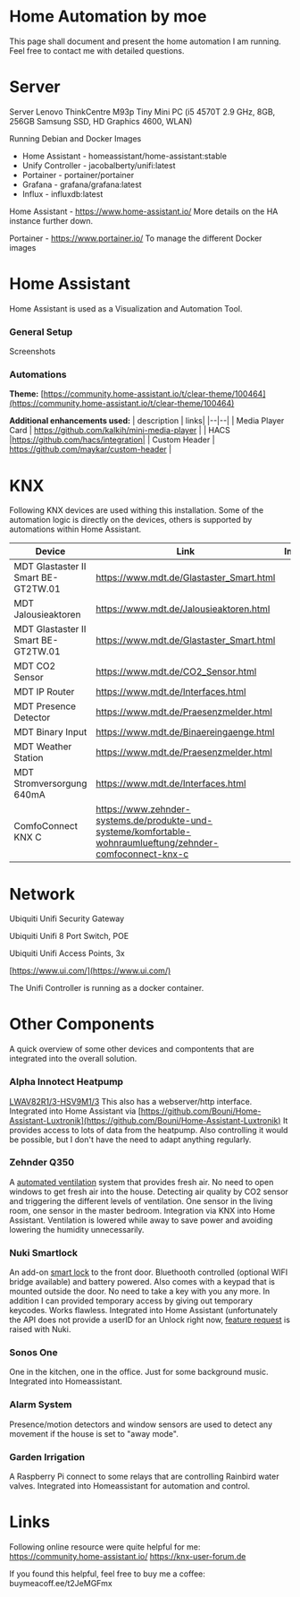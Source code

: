 # **Home Automation by moe**

This page shall document and present the home automation I am running.
Feel free to contact me with detailed questions.



# Server

Server
Lenovo ThinkCentre M93p Tiny Mini PC
(i5 4570T 2.9 GHz, 8GB, 256GB Samsung SSD, HD Graphics 4600, WLAN)

Running Debian and Docker Images
* Home Assistant - homeassistant/home-assistant:stable
* Unify Controller - jacobalberty/unifi:latest
* Portainer - portainer/portainer
* Grafana - grafana/grafana:latest
* Influx - influxdb:latest

Home Assistant - https://www.home-assistant.io/
More details on the HA instance further down.

Portainer - https://www.portainer.io/
To manage the different Docker images


# Home Assistant

Home Assistant is used as a Visualization and Automation Tool.
### General Setup
Screenshots
### Automations 



**Theme:**
[https://community.home-assistant.io/t/clear-theme/100464](https://community.home-assistant.io/t/clear-theme/100464)

**Additional enhancements used:**
| description | links| 
|--|--|
| Media Player Card | https://github.com/kalkih/mini-media-player |
| HACS |https://github.com/hacs/integration|
| Custom Header | https://github.com/maykar/custom-header |

# KNX
Following KNX devices are used withing this installation.
Some of the automation logic is directly on the devices, others is supported by automations within Home Assistant.

| Device | Link | Image |
|--|--|--|
| MDT Glastaster II Smart BE-GT2TW.01 | https://www.mdt.de/Glastaster_Smart.html |  |
| MDT Jalousieaktoren | https://www.mdt.de/Jalousieaktoren.html |  |
| MDT Glastaster II Smart BE-GT2TW.01 | https://www.mdt.de/Glastaster_Smart.html |  |
| MDT CO2 Sensor | https://www.mdt.de/CO2_Sensor.html |  |
| MDT IP Router | https://www.mdt.de/Interfaces.html |  |
| MDT Presence Detector| https://www.mdt.de/Praesenzmelder.html |  |
| MDT Binary Input | https://www.mdt.de/Binaereingaenge.html |  |
| MDT Weather Station| https://www.mdt.de/Praesenzmelder.html |  |
| MDT Stromversorgung 640mA | https://www.mdt.de/Interfaces.html |  |
| ComfoConnect KNX C | https://www.zehnder-systems.de/produkte-und-systeme/komfortable-wohnraumlueftung/zehnder-comfoconnect-knx-c |  |



# Network
Ubiquiti Unifi Security Gateway

Ubiquiti Unifi 8 Port Switch, POE

Ubiquiti Unifi Access Points, 3x

[https://www.ui.com/](https://www.ui.com/)

The Unifi Controller is running as a docker container.

# Other Components
A quick overview of some other devices and compontents that are integrated into the overall solution.

### Alpha Innotect Heatpump
[LWAV82R1/3-HSV9M1/3](https://www.alpha-innotec.de/endkunde/produkte/waermepumpen-produktkatalog/produktkatalog/detailseite/lwav82r13-hsv9m13.html) 
This also has a webserver/http interface. Integrated into Home Assistant via [https://github.com/Bouni/Home-Assistant-Luxtronik](https://github.com/Bouni/Home-Assistant-Luxtronik) 
It provides access to lots of data from the heatpump. Also controlling it would be possible, but I don't have the need to adapt anything regularly. 

### Zehnder Q350 
A [automated ventilation](https://www.zehnder-systems.de/l%C3%BCftungsger%C3%A4te-zehnder-comfounit/komfort-l%C3%BCftungsger%C3%A4te-mit-w%C3%A4rmer%C3%BCckgewinnung-zentral/komfort-l%C3%BCftungsger%C3%A4te-bis-800-m%C2%B3h/zehnder-comfoair-q350-tr) system that provides fresh air. No need to open windows to get fresh air into the house. Detecting air quality by CO2 sensor and triggering the different levels of ventilation.
One sensor in the living room, one sensor in the master bedroom.
Integration via KNX into Home Assistant.
Ventilation is lowered while away to save power and avoiding lowering the humidity unnecessarily. 

### Nuki Smartlock
An add-on [smart lock](https://nuki.io) to the front door. Bluethooth controlled (optional WIFI bridge available) and battery powered. Also comes with a keypad that is mounted outside the door.
No need to take a key with you any more. In addition I can provided temporary access by giving out temporary keycodes.
Works flawless. 
Integrated into Home Assistant (unfortunately the API does not provide a userID for an Unlock right now, [feature request](https://developer.nuki.io/t/add-user-to-bridge-http-api-notifications/151/10) is raised with Nuki. 

### Sonos One
One in the kitchen, one in the office. Just for some background music.
Integrated into Homeassistant.

### Alarm System
Presence/motion detectors and window sensors are used to detect any movement if the house is set to "away mode". 

### Garden Irrigation

A Raspberry Pi connect to some relays that are controlling Rainbird water valves.
Integrated into Homeassistant for automation and control.

# Links

Following online resource were quite helpful for me:
https://community.home-assistant.io/
https://knx-user-forum.de



If you found this helpful, feel free to buy me a coffee:
buymeacoff.ee/t2JeMGFmx

